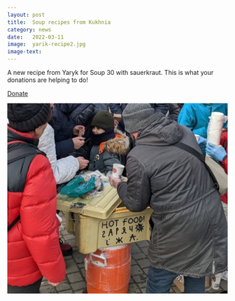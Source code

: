 ```yaml
---
layout: post
title:  Soup recipes from Kukhnia
category: news
date:   2022-03-11
image:  yarik-recipe2.jpg
image-text:
---
```

A new recipe from Yaryk  for Soup 30 with sauerkraut. This is what your donations are helping to do!

<a href="/">Donate</a>

![](/assets/images/kukhnia10.jpg)
